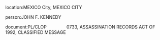 location:MEXICO City, MEXICO CITY

person:JOHN F. KENNEDY

document:PL/CLOP                0733, ASSASSINATION RECORDS ACT OF 1992, CLASSIFIED MESSAGE

